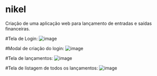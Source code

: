 # nikel
Criação de uma aplicação web para lançamento de entradas e saídas financeiras.

#Tela de Login:
![image](https://user-images.githubusercontent.com/97065934/159498758-3747b41f-2ce1-490d-80c1-82af93033be3.png)

#Modal de criação do login:
![image](https://user-images.githubusercontent.com/97065934/159498947-a8200bf3-8b8e-44f2-843f-c76f856b2c90.png)

#Tela de lançamentos:
![image](https://user-images.githubusercontent.com/97065934/159499230-4e747a41-4b83-4e74-a241-87a9b2f54ab1.png)

#Tela de listagem de todos os lançamentos:
![image](https://user-images.githubusercontent.com/97065934/159499357-7842922f-a1e6-4d05-b166-4c5f3b25ccff.png)

